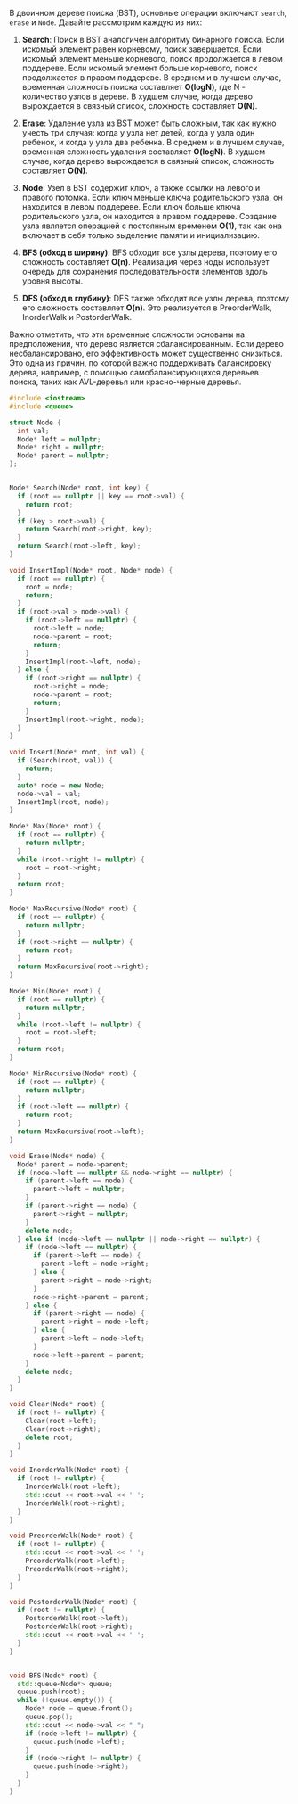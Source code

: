 В двоичном дереве поиска (BST), основные операции включают `search`, `erase` и `Node`. Давайте рассмотрим каждую из них:

1. **Search**: Поиск в BST аналогичен алгоритму бинарного поиска. Если искомый элемент равен корневому, поиск
   завершается. Если искомый элемент меньше корневого, поиск продолжается в левом поддереве. Если искомый элемент больше
   корневого, поиск продолжается в правом поддереве. В среднем и в лучшем случае, временная сложность поиска
   составляет **O(logN)**, где N - количество узлов в дереве. В худшем случае, когда дерево вырождается в связный
   список, сложность составляет **O(N)**.

2. **Erase**: Удаление узла из BST может быть сложным, так как нужно учесть три случая: когда у узла нет детей, когда у
   узла один ребенок, и когда у узла два ребенка. В среднем и в лучшем случае, временная сложность удаления
   составляет **O(logN)**. В худшем случае, когда дерево вырождается в связный список, сложность составляет **O(N)**.

3. **Node**: Узел в BST содержит ключ, а также ссылки на левого и правого потомка. Если ключ меньше ключа родительского
   узла, он находится в левом поддереве. Если ключ больше ключа родительского узла, он находится в правом поддереве.
   Создание узла является операцией с постоянным временем **O(1)**, так как она включает в себя только выделение памяти
   и инициализацию.

4. **BFS (обход в ширину)**: BFS обходит все узлы дерева, поэтому его сложность составляет **O(n)**. Реализация через
   ноды
   использует очередь для сохранения последовательности элементов вдоль уровня высоты.

5. **DFS (обход в глубину)**: DFS также обходит все узлы дерева, поэтому его сложность составляет **O(n)**. Это
   реализуется в PreorderWalk, InorderWalk и PostorderWalk.

Важно отметить, что эти временные сложности основаны на предположении, что дерево является сбалансированным. Если дерево
несбалансировано, его эффективность может существенно снизиться. Это одна из причин, по которой важно поддерживать
балансировку дерева, например, с помощью самобалансирующихся деревьев поиска, таких как AVL-деревья или красно-черные
деревья.

```c++
#include <iostream>
#include <queue>

struct Node {
  int val;
  Node* left = nullptr;
  Node* right = nullptr;
  Node* parent = nullptr;
};


Node* Search(Node* root, int key) {
  if (root == nullptr || key == root->val) {
    return root;
  }
  if (key > root->val) {
    return Search(root->right, key);
  }
  return Search(root->left, key);
}

void InsertImpl(Node* root, Node* node) {
  if (root == nullptr) {
    root = node;
    return;
  }
  if (root->val > node->val) {
    if (root->left == nullptr) {
      root->left = node;
      node->parent = root;
      return;
    }
    InsertImpl(root->left, node);
  } else {
    if (root->right == nullptr) {
      root->right = node;
      node->parent = root;
      return;
    }
    InsertImpl(root->right, node);
  }
}

void Insert(Node* root, int val) {
  if (Search(root, val)) {
    return;
  }
  auto* node = new Node;
  node->val = val;
  InsertImpl(root, node);
}

Node* Max(Node* root) {
  if (root == nullptr) {
    return nullptr;
  }
  while (root->right != nullptr) {
    root = root->right;
  }
  return root;
}

Node* MaxRecursive(Node* root) {
  if (root == nullptr) {
    return nullptr;
  }
  if (root->right == nullptr) {
    return root;
  }
  return MaxRecursive(root->right);
}

Node* Min(Node* root) {
  if (root == nullptr) {
    return nullptr;
  }
  while (root->left != nullptr) {
    root = root->left;
  }
  return root;
}

Node* MinRecursive(Node* root) {
  if (root == nullptr) {
    return nullptr;
  }
  if (root->left == nullptr) {
    return root;
  }
  return MaxRecursive(root->left);
}

void Erase(Node* node) {
  Node* parent = node->parent;
  if (node->left == nullptr && node->right == nullptr) {
    if (parent->left == node) {
      parent->left = nullptr;
    }
    if (parent->right == node) {
      parent->right = nullptr;
    }
    delete node;
  } else if (node->left == nullptr || node->right == nullptr) {
    if (node->left == nullptr) {
      if (parent->left == node) {
        parent->left = node->right;
      } else {
        parent->right = node->right;
      }
      node->right->parent = parent;
    } else {
      if (parent->right == node) {
        parent->right = node->left;
      } else {
        parent->left = node->left;
      }
      node->left->parent = parent;
    }
    delete node;
  }
}

void Clear(Node* root) {
  if (root != nullptr) {
    Clear(root->left);
    Clear(root->right);
    delete root;
  }
}

void InorderWalk(Node* root) {
  if (root != nullptr) {
    InorderWalk(root->left);
    std::cout << root->val << ' ';
    InorderWalk(root->right);
  }
}

void PreorderWalk(Node* root) {
  if (root != nullptr) {
    std::cout << root->val << ' ';
    PreorderWalk(root->left);
    PreorderWalk(root->right);
  }
}

void PostorderWalk(Node* root) {
  if (root != nullptr) {
    PostorderWalk(root->left);
    PostorderWalk(root->right);
    std::cout << root->val << ' ';
  }
}


void BFS(Node* root) {
  std::queue<Node*> queue;
  queue.push(root);
  while (!queue.empty()) {
    Node* node = queue.front();
    queue.pop();
    std::cout << node->val << " ";
    if (node->left != nullptr) {
      queue.push(node->left);
    }
    if (node->right != nullptr) {
      queue.push(node->right);
    }
  }
}
```